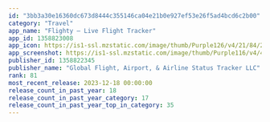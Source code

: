 ```yaml
---
id: "3bb3a30e16360dc673d8444c355146ca04e21b0e927ef53e26f5ad4bcd6c2b00"
category: "Travel"
app_name: "Flighty – Live Flight Tracker"
app_id: 1358823008
app_icon: https://is1-ssl.mzstatic.com/image/thumb/Purple126/v4/21/84/2a/21842a5a-7119-ce58-5d76-89bd186fcf9d/AppIcon-0-0-1x_U007epad-0-0-85-220.png/1024x1024bb.png
app_screenshot: https://is1-ssl.mzstatic.com/image/thumb/Purple116/v4/42/2d/af/422dafb6-6867-f926-3272-cbeccd243daa/987d3276-829f-4c0a-863f-0688ffa807d0_6.5_liveActivities.png/1242x2688bb.png
publisher_id: 1358822345
publisher_name: "Global Flight, Airport, & Airline Status Tracker LLC"
rank: 81
most_recent_release: 2023-12-18 00:00:00
release_count_in_past_year: 18
release_count_in_past_year_category: 17
release_count_in_past_year_top_in_category: 35
---
```

